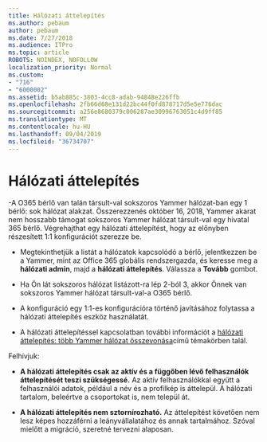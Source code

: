 ```yaml
---
title: Hálózati áttelepítés
ms.author: pebaum
author: pebaum
ms.date: 7/27/2018
ms.audience: ITPro
ms.topic: article
ROBOTS: NOINDEX, NOFOLLOW
localization_priority: Normal
ms.custom:
- "716"
- "6000002"
ms.assetid: b5ab885c-3803-4cc8-adab-94848e226ffb
ms.openlocfilehash: 2fb66d68e131d22bc44f0fd878717d5e5e776dac
ms.sourcegitcommit: a256e8680379c006287ae30996763051c4d9ff85
ms.translationtype: MT
ms.contentlocale: hu-HU
ms.lasthandoff: 09/04/2019
ms.locfileid: "36734707"
---
```

# <a name="network-migration"></a>Hálózati áttelepítés

-A O365 bérlő van talán társult-val sokszoros Yammer hálózat-ban egy 1 bérlő: sok hálózat alakzat. Összerezzenés október 16, 2018, Yammer akarat nem hosszabb támogat sokszoros Yammer hálózat társult-val egy hivatal 365 bérlő. Végrehajthat egy hálózati áttelepítést, hogy az előnyben részesített 1:1 konfigurációt szerezze be.
  
- Megtekinthetjük a listát a hálózatok kapcsolódó a bérlő, jelentkezzen be a Yammer, mint az Office 365 globális rendszergazda, és keresse meg a **hálózati admin**, majd a **hálózati áttelepítés**. Válassza a **Tovább** gombot.

- Ha Ön lát sokszoros hálózat listázott-ra lép 2-ból 3, akkor Önnek van sokszoros Yammer hálózat társult-val-a O365 bérlő.

- A konfiguráció egy 1:1-es konfigurációra történő javításához folytassa a hálózati áttelepítés eszköz használatát.

- A hálózati áttelepítéssel kapcsolatban további információt a [hálózati áttelepítés: több Yammer hálózat összevonása](https://docs.microsoft.com/yammer/configure-your-yammer-network/consolidate-multiple-yammer-networks)című témakörben talál.

Felhívjuk:
  
- **A hálózati áttelepítés csak az aktív és a függőben lévő felhasználók áttelepítését teszi szükségessé.** Az aktív felhasználókkal együtt a felhasználói adatok, például a név és a profilkép is áttelepül. A hálózati tartalom, beleértve a csoportokat is, nem települ át.

- **A hálózati áttelepítés nem sztornírozható.** Az áttelepítést követően nem lesz képes hozzáférni a leányvállalatához és annak tartalmához. Szóval mielőtt a migráció, szeretné tervezni alaposan.
